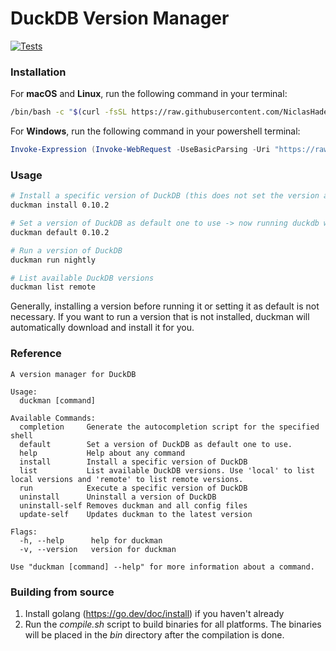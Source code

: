 # DuckDB Version Manager

[![Tests](https://github.com/NiclasHaderer/duckdb-version-manager/actions/workflows/test.yml/badge.svg)](https://github.com/NiclasHaderer/duckdb-version-manager/actions/workflows/test.yml)

### Installation

For **macOS** and **Linux**, run the following command in your terminal:

```bash
/bin/bash -c "$(curl -fsSL https://raw.githubusercontent.com/NiclasHaderer/duckdb-version-manager/main/install.sh)"
```

For **Windows**, run the following command in your powershell terminal:

```powershell
Invoke-Expression (Invoke-WebRequest -UseBasicParsing -Uri "https://raw.githubusercontent.com/NiclasHaderer/duckdb-version-manager/main/install.ps1").Content
```

### Usage

```bash
# Install a specific version of DuckDB (this does not set the version as default)
duckman install 0.10.2

# Set a version of DuckDB as default one to use -> now running duckdb will run this version
duckman default 0.10.2

# Run a version of DuckDB
duckman run nightly

# List available DuckDB versions
duckman list remote
```

Generally, installing a version before running it or setting it as default is not necessary.
If you want to run a version that is not installed, duckman will automatically download and install it for you.

### Reference


```
A version manager for DuckDB

Usage:
  duckman [command]

Available Commands:
  completion     Generate the autocompletion script for the specified shell
  default        Set a version of DuckDB as default one to use.
  help           Help about any command
  install        Install a specific version of DuckDB
  list           List available DuckDB versions. Use 'local' to list local versions and 'remote' to list remote versions.
  run            Execute a specific version of DuckDB
  uninstall      Uninstall a version of DuckDB
  uninstall-self Removes duckman and all config files
  update-self    Updates duckman to the latest version

Flags:
  -h, --help      help for duckman
  -v, --version   version for duckman

Use "duckman [command] --help" for more information about a command.
```

### Building from source

1. Install golang (https://go.dev/doc/install) if you haven't already
2. Run the *compile.sh* script to build binaries for all platforms. The binaries will be placed in the *bin* directory
   after the compilation is done.